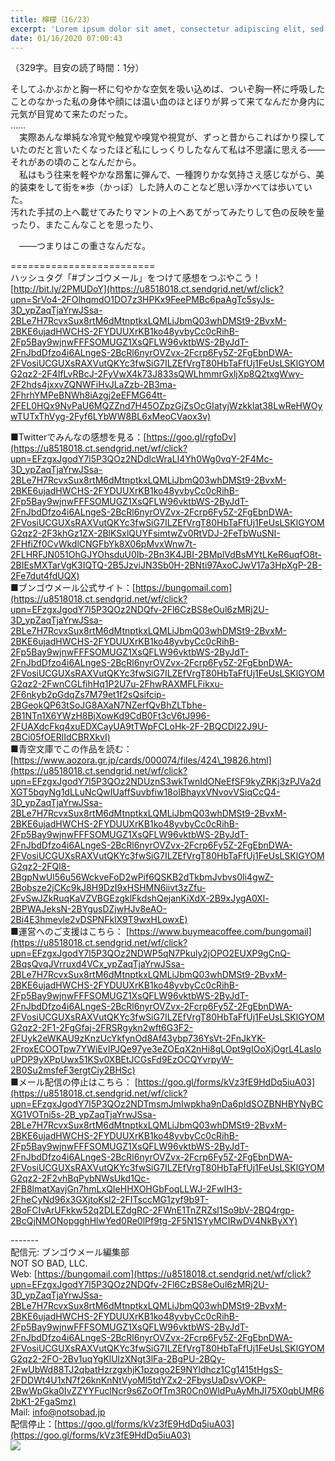 ```yaml
---
title: 檸檬（16/23）
excerpt: 'Lorem ipsum dolor sit amet, consectetur adipiscing elit, sed do eiusmod tempor incididunt ut labore et dolore magna aliqua. Praesent elementum facilisis leo vel fringilla est ullamcorper eget. At imperdiet dui accumsan sit amet nulla facilisi morbi tempus.'
date: 01/16/2020 07:00:43
---
```


（329字。目安の読了時間：1分）  
  
そしてふかぶかと胸一杯に匂やかな空気を吸い込めば、ついぞ胸一杯に呼吸したことのなかった私の身体や顔には温い血のほとぼりが昇って来てなんだか身内に元気が目覚めて来たのだった。  
……  
　実際あんな単純な冷覚や触覚や嗅覚や視覚が、ずっと昔からこればかり探していたのだと言いたくなったほど私にしっくりしたなんて私は不思議に思える――それがあの頃のことなんだから。  
　私はもう往来を軽やかな昂奮に弾んで、一種誇りかな気持さえ感じながら、美的装束をして街を※歩（かっぽ）した詩人のことなど思い浮かべては歩いていた。  
汚れた手拭の上へ載せてみたりマントの上へあてがってみたりして色の反映を量ったり、またこんなことを思ったり、  
  
　――つまりはこの重さなんだな。  
  
\=========================  
ハッシュタグ「#ブンゴウメール」をつけて感想をつぶやこう！　  
[http://bit.ly/2PMUDoY](https://u8518018.ct.sendgrid.net/wf/click?upn=SrVo4-2FOlhqmdO1DO7z3HPKx9FeePMBc6paAgTc5syJs-3D_ypZaqTjaYrwJSsa-2BLe7H7RcvxSux8rtM6dMtnptkxLQMLiJbmQ03whDMSt9-2BvxM-2BKE6ujadHWCHS-2FYDUUXrKB1ko48yvbyCc0cRihB-2Fp5Bay9wjnwFFFSOMUGZ1XsQFLW96vktbWS-2ByJdT-2FnJbdDfzo4i6ALngeS-2BcRl6nyrOVZvx-2Fcrp6Fy5Z-2FgEbnDWA-2FVosiUCGUXsRAXVutQKYc3fwSiG7ILZEfVrgT80HbTaFfUj1FeUsLSKlGYOMG2qz2-2F4IfLvRBcJ-2FyVwX4k73J833sQWLhmmrGxljXp8Q2txgWwy-2F2hds4jxxvZQNWFiHvJLaZzb-2B3ma-2FhrhYMPeBNWh8iAzgj2eEFMG64tt-2FEL0HQx9NvPaU6MQZZnd7H45OZpzGjZsOcGIatyjWzkkIat38LwReHWOywTUTxThVyg-2Fyf6LYbWW8BL6xMeoCVaox3v)  
  
■Twitterでみんなの感想を見る：[https://goo.gl/rgfoDv](https://u8518018.ct.sendgrid.net/wf/click?upn=EFzgxJgodY7l5P3QOz2NDdlcWraLI4Yh0Wg0vqY-2F4Mc-3D_ypZaqTjaYrwJSsa-2BLe7H7RcvxSux8rtM6dMtnptkxLQMLiJbmQ03whDMSt9-2BvxM-2BKE6ujadHWCHS-2FYDUUXrKB1ko48yvbyCc0cRihB-2Fp5Bay9wjnwFFFSOMUGZ1XsQFLW96vktbWS-2ByJdT-2FnJbdDfzo4i6ALngeS-2BcRl6nyrOVZvx-2Fcrp6Fy5Z-2FgEbnDWA-2FVosiUCGUXsRAXVutQKYc3fwSiG7ILZEfVrgT80HbTaFfUj1FeUsLSKlGYOMG2qz2-2F3khGz1ZX-2BlKSxlQUYFsimtwZv0RtVDJ-2FeTbWuSNI-2FHfiZf0CvWkdlCNGFbYk8X06pMvxWnw7t-2FLHRFJN051OhGJYOhsduU0Ib-2Bn3K4JBI-2BMplVdBsMYtLKeR6uqfO8t-2BIEsMXTarVgK3IQTQ-2B5JzviJN3Sb0H-2BNti97AxoCJwV17a3HpXgP-2B-2Fe7dut4fdUQX)  
■ブンゴウメール公式サイト：[https://bungomail.com](https://u8518018.ct.sendgrid.net/wf/click?upn=EFzgxJgodY7l5P3QOz2NDQfv-2Fl6CzBS8eOul6zMRj2U-3D_ypZaqTjaYrwJSsa-2BLe7H7RcvxSux8rtM6dMtnptkxLQMLiJbmQ03whDMSt9-2BvxM-2BKE6ujadHWCHS-2FYDUUXrKB1ko48yvbyCc0cRihB-2Fp5Bay9wjnwFFFSOMUGZ1XsQFLW96vktbWS-2ByJdT-2FnJbdDfzo4i6ALngeS-2BcRl6nyrOVZvx-2Fcrp6Fy5Z-2FgEbnDWA-2FVosiUCGUXsRAXVutQKYc3fwSiG7ILZEfVrgT80HbTaFfUj1FeUsLSKlGYOMG2qz2-2FwnCGLfihHq1P2U7u-2FhwRAXMFLFikxu-2F6nkyb2pGdqZs7M79et1f2sQsifcip-2BGeokQP63tSoJG8AXaN7NZerfQvBhZLTbhe-2B1NTn1X6YWzH8BjXowKd9CdB0Ft3cV6tJ996-2FUAXdcFkq4xuEDXCayUA9tTWpFCLoHk-2F-2BQCDl22J9U-2BCi05fOERlIdCBRXkvI)  
■青空文庫でこの作品を読む：[https://www.aozora.gr.jp/cards/000074/files/424\_19826.html](https://u8518018.ct.sendgrid.net/wf/click?upn=EFzgxJgodY7l5P3QOz2NDUznS3wkTwnIdONeEfSF9kyZRKj3zPJVa2dXGT5bqyNg1dLLuNcQwIUaffSuvbfiw18oIBhayxVNvovVSiqCcQ4-3D_ypZaqTjaYrwJSsa-2BLe7H7RcvxSux8rtM6dMtnptkxLQMLiJbmQ03whDMSt9-2BvxM-2BKE6ujadHWCHS-2FYDUUXrKB1ko48yvbyCc0cRihB-2Fp5Bay9wjnwFFFSOMUGZ1XsQFLW96vktbWS-2ByJdT-2FnJbdDfzo4i6ALngeS-2BcRl6nyrOVZvx-2Fcrp6Fy5Z-2FgEbnDWA-2FVosiUCGUXsRAXVutQKYc3fwSiG7ILZEfVrgT80HbTaFfUj1FeUsLSKlGYOMG2qz2-2FQl8-2BgpNwUl56u56WckveFoD2wPif6QSKB2dTkbmJvbvs0li4gwZ-2Bobsze2jCKc9kJ8H9DzI9xHSHMN6iivt3zZfu-2FvSwJZkRuqKaVZVBGEzgklFkdshQejanKiXdX-2B9xJygA0Xl-2BPWAJeksN-2BYgusDZjwHJv8eAO-2Bi4E3hmevle2vDSPNFklX9T9wxHLowxE)  
■運営へのご支援はこちら： [https://www.buymeacoffee.com/bungomail](https://u8518018.ct.sendgrid.net/wf/click?upn=EFzgxJgodY7l5P3QOz2NDWP5qN7Pkuly2jOPO2EUXP9gCnQ-2BqsQvqJVrruxd4VCx_ypZaqTjaYrwJSsa-2BLe7H7RcvxSux8rtM6dMtnptkxLQMLiJbmQ03whDMSt9-2BvxM-2BKE6ujadHWCHS-2FYDUUXrKB1ko48yvbyCc0cRihB-2Fp5Bay9wjnwFFFSOMUGZ1XsQFLW96vktbWS-2ByJdT-2FnJbdDfzo4i6ALngeS-2BcRl6nyrOVZvx-2Fcrp6Fy5Z-2FgEbnDWA-2FVosiUCGUXsRAXVutQKYc3fwSiG7ILZEfVrgT80HbTaFfUj1FeUsLSKlGYOMG2qz2-2F1-2FgGfaj-2FRSRgykn2wft6G3F2-2FUyk2eWKAU9zKnzUcYkfynOd8Af43ybp736YsVt-2FnJkYK-2FroxECOOTpw7YWiEvIPJQe97ye3eZOEqX2nHi8gLOpt9gIOoXjOgrL4LasIouPDP9yXPpUwx51KSv0XBEtJCGsFd9EzOCQYvrpyW-2B0Su2msfeF3ergtCiy2BHSc)  
■メール配信の停止はこちら： [https://goo.gl/forms/kVz3fE9HdDq5iuA03](https://u8518018.ct.sendgrid.net/wf/click?upn=EFzgxJgodY7l5P3QOz2NDTmsmJmIwpkha9nDa6pIdSOZBNHBYNyBCXG1VOTni5s-2B_ypZaqTjaYrwJSsa-2BLe7H7RcvxSux8rtM6dMtnptkxLQMLiJbmQ03whDMSt9-2BvxM-2BKE6ujadHWCHS-2FYDUUXrKB1ko48yvbyCc0cRihB-2Fp5Bay9wjnwFFFSOMUGZ1XsQFLW96vktbWS-2ByJdT-2FnJbdDfzo4i6ALngeS-2BcRl6nyrOVZvx-2Fcrp6Fy5Z-2FgEbnDWA-2FVosiUCGUXsRAXVutQKYc3fwSiG7ILZEfVrgT80HbTaFfUj1FeUsLSKlGYOMG2qz2-2F2vhBqPybNWsUkd1Qc-2FB8lmatXavjGn7hmLxQIeHHXOHGbFoqLLWJ-2FwIH3-2FheCyNd96x3GXjtoKsl2-2FITsccMG1zyf9b9T-2BoFCIvArUFkkw52q2DLEZdgRC-2FWnE1TnZRZsl1So9bV-2BQ4rgp-2BcQjNMONopgghHlwYed0Re0lPf9tg-2F5N1SYyMCIRwDV4NkByXY)  
  
\-------  
配信元: ブンゴウメール編集部  
NOT SO BAD, LLC.  
Web: [https://bungomail.com](https://u8518018.ct.sendgrid.net/wf/click?upn=EFzgxJgodY7l5P3QOz2NDQfv-2Fl6CzBS8eOul6zMRj2U-3D_ypZaqTjaYrwJSsa-2BLe7H7RcvxSux8rtM6dMtnptkxLQMLiJbmQ03whDMSt9-2BvxM-2BKE6ujadHWCHS-2FYDUUXrKB1ko48yvbyCc0cRihB-2Fp5Bay9wjnwFFFSOMUGZ1XsQFLW96vktbWS-2ByJdT-2FnJbdDfzo4i6ALngeS-2BcRl6nyrOVZvx-2Fcrp6Fy5Z-2FgEbnDWA-2FVosiUCGUXsRAXVutQKYc3fwSiG7ILZEfVrgT80HbTaFfUj1FeUsLSKlGYOMG2qz2-2FO-2Bv1uqYgKlUlzXNgt3lFa-2BgPU-2BQy-2FwUbWd88TJ2qbatHzrzgxhjK1pzqgo2E9NYldhcz1Cg1415tHgsS-2FDDWt4U1xN7f26knKnNtVyoMl5tdYZx2-2FbysUaDsvVOKP-2BwWpGka0IvZZYYFuclNcr9s6ZoOfTm3R0Cn0WldPuAyMhJI75X0qbUMR62bK1-2FgaSmz)  
Mail: info@notsobad.jp  
配信停止：[https://goo.gl/forms/kVz3fE9HdDq5iuA03](https://goo.gl/forms/kVz3fE9HdDq5iuA03)  
![](https://u8518018.ct.sendgrid.net/wf/open?upn=ypZaqTjaYrwJSsa-2BLe7H7RcvxSux8rtM6dMtnptkxLQMLiJbmQ03whDMSt9-2BvxM-2BKE6ujadHWCHS-2FYDUUXrKB1ko48yvbyCc0cRihB-2Fp5Bay9wjnwFFFSOMUGZ1XsQFLW96vktbWS-2ByJdT-2FnJbdDfzo4i6ALngeS-2BcRl6nyrOVZvx-2Fcrp6Fy5Z-2FgEbnDWA-2FVosiUCGUXsRAXVutQKYc3fwSiG7ILZEfVrgT80HbTaFfUj1FeUsLSKlGYOMG2qz2-2FeHiTJZxJ4hyEiQpCjvV6V4-2FEj8y2PhnewK5oZ8tQU5C357OWbqb4TxoYNnspzc4gtbmrqsdsxsoHpC2lRLocrm-2BMgy0N3ldrL4MH6mT-2F2YyuJ4HKP7o6ogTSvvnt67gZGpknZAUFMRfp8umHHQ27JiHN7XyXXBoAJ4k2rRf7SqnI397pZWO6vvhyuH-2FhYQ4Dls8WbV0-2FlO33KNxtACK-2FOA-3D-3D)